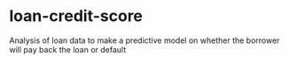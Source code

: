 # loan-credit-score
Analysis of loan data to make a predictive model on whether the borrower will pay back the loan or default
